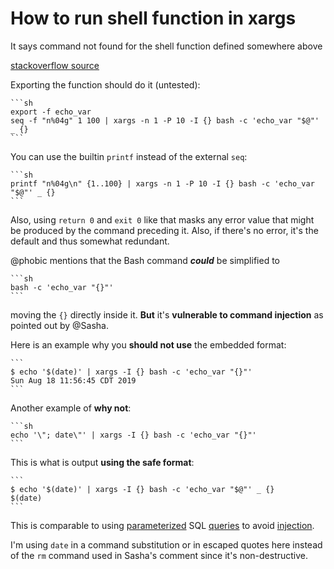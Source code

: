 # How to run shell function in xargs


It says command not found for the shell function defined somewhere above


[stackoverflow source](https://stackoverflow.com/a/11003457/13041067)


Exporting the function should do it (untested):

    ```sh
    export -f echo_var
    seq -f "n%04g" 1 100 | xargs -n 1 -P 10 -I {} bash -c 'echo_var "$@"' _ {}
    ```

You can use the builtin `printf` instead of the external `seq`:

    ```sh
    printf "n%04g\n" {1..100} | xargs -n 1 -P 10 -I {} bash -c 'echo_var "$@"' _ {}
    ```

Also, using `return 0` and `exit 0` like that masks any error value that might be produced by the command preceding it. Also, if there's no error, it's the default and thus somewhat redundant.

@phobic mentions that the Bash command _**could**_ be simplified to

    ```sh
    bash -c 'echo_var "{}"'
    ```

moving the `{}` directly inside it. **But** it's **vulnerable to command injection** as pointed out by @Sasha.

Here is an example why you **should not use** the embedded format:

    ```
    $ echo '$(date)' | xargs -I {} bash -c 'echo_var "{}"'
    Sun Aug 18 11:56:45 CDT 2019
    ```

Another example of **why not**:

    ```sh
    echo '\"; date\"' | xargs -I {} bash -c 'echo_var "{}"'
    ```

This is what is output **using the safe format**:

    ```
    $ echo '$(date)' | xargs -I {} bash -c 'echo_var "$@"' _ {}
    $(date)
    ```

This is comparable to using [parameterized][1] SQL [queries][2] to avoid [injection][3].


I'm using `date` in a command substitution or in escaped quotes here instead of the `rm` command used in Sasha's comment since it's non-destructive.


  [1]: https://blog.codinghorror.com/give-me-parameterized-sql-or-give-me-death/
  [2]: https://en.wikipedia.org/wiki/Prepared_statement
  [3]: https://rosettacode.org/wiki/Parametrized_SQL_statement
